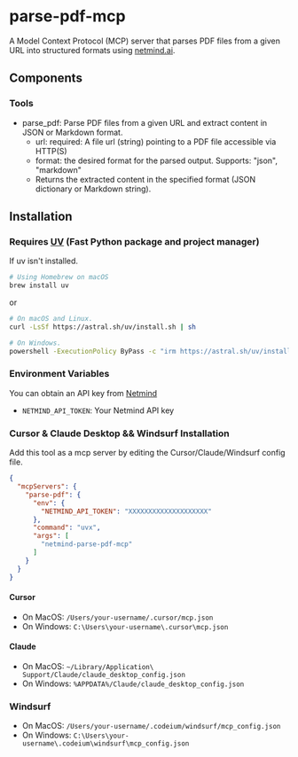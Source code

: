 # parse-pdf-mcp

A Model Context Protocol (MCP) server that parses PDF files from a given URL into structured formats using
[netmind.ai](https://netmind.ai).

## Components

### Tools

- parse_pdf: Parse PDF files from a given URL and extract content in JSON or Markdown format.
    - url: required: A file url (string) pointing to a PDF file accessible via HTTP(S)
    - format: the desired format for the parsed output. Supports: "json", "markdown"
    - Returns the extracted content in the specified format (JSON dictionary or Markdown string).

## Installation

### Requires [UV](https://github.com/astral-sh/uv) (Fast Python package and project manager)

If uv isn't installed.

```bash
# Using Homebrew on macOS
brew install uv
```

or

```bash
# On macOS and Linux.
curl -LsSf https://astral.sh/uv/install.sh | sh

# On Windows.
powershell -ExecutionPolicy ByPass -c "irm https://astral.sh/uv/install.ps1 | iex"
```

### Environment Variables

You can obtain an API key from [Netmind](https://www.netmind.ai/user/apiToken)

- `NETMIND_API_TOKEN`: Your Netmind API key

### Cursor & Claude Desktop && Windsurf Installation

Add this tool as a mcp server by editing the Cursor/Claude/Windsurf config file.

```json
{
  "mcpServers": {
    "parse-pdf": {
      "env": {
        "NETMIND_API_TOKEN": "XXXXXXXXXXXXXXXXXXXX"
      },
      "command": "uvx",
      "args": [
        "netmind-parse-pdf-mcp"
      ]
    }
  }
}
```

#### Cursor

- On MacOS: `/Users/your-username/.cursor/mcp.json`
- On Windows: `C:\Users\your-username\.cursor\mcp.json`

#### Claude

- On MacOS: `~/Library/Application\ Support/Claude/claude_desktop_config.json`
- On Windows: `%APPDATA%/Claude/claude_desktop_config.json`


### Windsurf

- On MacOS: `/Users/your-username/.codeium/windsurf/mcp_config.json`
- On Windows: `C:\Users\your-username\.codeium\windsurf\mcp_config.json`